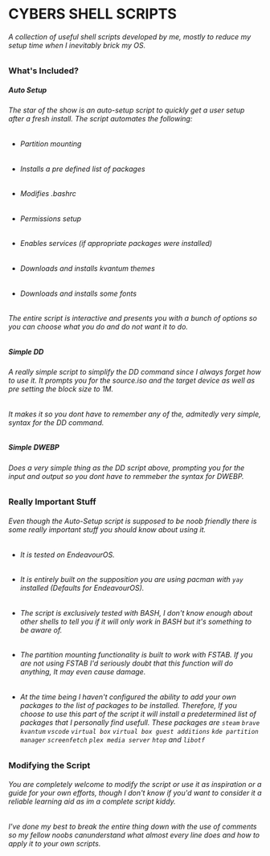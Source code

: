 # CYBERS SHELL SCRIPTS

###### A collection of useful shell scripts developed by me, mostly to reduce my setup time when I inevitably brick my OS.

### What's Included?

##### Auto Setup

###### The star of the show is an auto-setup script to quickly get a user setup after a fresh install. The script automates the following:

- ###### Partition mounting
- ###### Installs a pre defined list of packages
- ###### Modifies .bashrc
- ###### Permissions setup
- ###### Enables services (if appropriate packages were installed)
- ###### Downloads and installs kvantum themes
- ###### Downloads and installs some fonts

###### The entire script is interactive and presents you with a bunch of options so you can choose what you do and do not want it to do.

##### Simple DD

###### A really simple script to simplify the DD command since I always forget how to use it. It prompts you for the source.iso and the target device as well as pre setting the block size to 1M. 

###### It makes it so you dont have to remember any of the, admitedly very simple, syntax for the DD command.

##### Simple DWEBP

###### Does a very simple thing as the DD script above, prompting you for the input and output so you dont have to remmeber the syntax for DWEBP.

### Really Important Stuff

###### Even though the Auto-Setup script is supposed to be noob friendly there is some really important stuff you should know about using it.

- ###### It is tested on EndeavourOS.
- ###### It is entirely built on the supposition you are using pacman with `yay` installed (Defaults for EndeavourOS).
- ###### The script is exclusively tested with BASH, I don't know enough about other shells to tell you if it will only work in BASH but it's something to be aware of.
- ###### The partition mounting functionality is built to work with FSTAB. If you are not using FSTAB I'd seriously doubt that this function will do anything, It may even cause damage.
- ###### At the time being I haven't configured the ability to add your own packages to the list of packages to be installed. Therefore, If you choose to use this part of the script it will install a predetermined list of packages that I personally find usefull. These packages are `steam` `brave` `kvantum` `vscode` `virtual box` `virtual box guest additions` `kde partition manager` `screenfetch` `plex media server` `htop` and `libotf`

### Modifying the Script

###### You are completely welcome to modify the script or use it as inspiration or a guide for your own efforts, though I don't know if you'd want to consider it a reliable learning aid as im a complete script kiddy.

###### I've done my best to break the entire thing down with the use of comments so my fellow noobs canunderstand what almost every line does and how to apply it to your own scripts.

